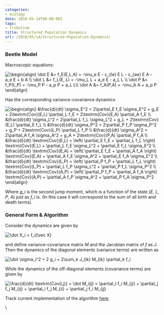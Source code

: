 ```yaml
---
categories:
- ecology
date: 2010-05-14T00:00:00Z
tags:
- tribolium
title: Structured Population Dynamics
url: /2010/05/14/Structured-Population-Dynamics/
---
```


### Beetle Model

Macroscopic equations:

![ \\begin{align} \\dot E &= f\_E(E,L,A) = -\\mu\_e E - c\_{le} E L -
c\_{ae} E A - a\_e E + b A \\\\ \\dot L &= f\_L(E, L) = -\\mu\_L L +
a\_e E - a\_L L \\\\ \\dot P &= f\_P(L,P) = -\\mu\_P P - a\_p P + a\_L
L\\\\ \\dot A &= f\_A(P,A) = -\\mu\_A A + a\_p P \\end{align}
](http://openwetware.org/images/math/1/c/2/1c26a2c6740e377965fa6e85d41e3f33.png)

Has the corresponding variance-covariance dynamics

![ \\begin{align} &\\frac{d}{dt} \\sigma\_E\^2 = 2\\partial\_E f\_E
\\sigma\_E\^2 + g\_E + 2\\textrm{Cov}(E,L) \\partial\_L f\_E +
2\\textrm{Cov}(E,A) \\partial\_A f\_E \\\\ &\\frac{d}{dt} \\sigma\_L\^2
= 2\\partial\_L f\_L \\sigma\_L\^2 + g\_L + 2\\textrm{Cov}(E,L)
\\partial\_E f\_L \\\\ &\\frac{d}{dt} \\sigma\_P\^2 = 2\\partial\_P f\_P
\\sigma\_P\^2 + g\_P + 2\\textrm{Cov}(L,P) \\partial\_L f\_P \\\\
&\\frac{d}{dt} \\sigma\_A\^2 = 2\\partial\_A f\_A \\sigma\_A\^2 + g\_A +
2\\textrm{Cov}(P,A) \\partial\_P f\_A \\\\ &\\frac{d}{dt}
\\textrm{Cov}(E,L) = \\left( \\partial\_E f\_E + \\partial\_L f\_L
\\right) \\textrm{Cov}(E,L) + \\partial\_L f\_E \\sigma\_L\^2 +
\\partial\_E f\_L \\sigma\_E\^2 \\\\ &\\frac{d}{dt} \\textrm{Cov}(E,A) =
\\left( \\partial\_E f\_E + \\partial\_A f\_A \\right)
\\textrm{Cov}(E,A) + \\partial\_A f\_E \\sigma\_A\^2 + \\partial\_E f\_A
\\sigma\_E\^2 \\\\ &\\frac{d}{dt} \\textrm{Cov}(L,P) = \\left(
\\partial\_P f\_P + \\partial\_L f\_L \\right) \\textrm{Cov}(L,P) +
\\partial\_L f\_P \\sigma\_L\^2 + \\partial\_P f\_L \\sigma\_P\^2 \\\\
&\\frac{d}{dt} \\textrm{Cov}(A,P) = \\left( \\partial\_P f\_P +
\\partial\_A f\_A \\right) \\textrm{Cov}(A,P) + \\partial\_A f\_P
\\sigma\_A\^2 + \\partial\_P f\_A \\sigma\_P\^2 \\end{align}
](http://openwetware.org/images/math/1/2/4/1249afdfb5963c156af5b5709ac8a669.png)

Where *g\_i* is the second jump moment, which is a function of the state
(*E*, *L*, *P*, *A*) just as *f\_i* is. (In this case it will correspond
to the sum of all birth and death terms).

### General Form & Algorithm

Consider the dynamics are given by

![ \\dot X\_i = f\_i(\\vec X)
](http://openwetware.org/images/math/0/1/5/0155c412fb0a830912daef0b2e65b0dd.png)

and define variance-covariance matrix *M* and the Jacobian matrix of *f*
as *J*. Then the dynamics of the diagonal elements (variance terms) are
written as

![ \\dot \\sigma\_i\^2 = 2 g\_i + 2\\sum\_k J\_{ik} M\_{ik} \\partial\_k
f\_i
](http://openwetware.org/images/math/a/0/9/a0963cc09f8b045656952fc47a21587f.png)

While the dynamics of the off-diagonal elements (covariance terms) are
given by

![ \\frac{d}{dt} \\textrm{Cov(i,j)} = \\dot M\_{ij} = \\partial\_i f\_i
M\_{ji} + \\partial\_j f\_j M\_{ij} + \\partial\_i f\_j M\_{ii} +
\\partial\_j f\_i M\_{jj}
](http://openwetware.org/images/math/b/b/d/bbd80770f9365cec3c61b2ce68e34a0a.png)

Track current implementation of the algorithm
[here](http://github.com/cboettig/structured-populations/blob/master/R/noise_approx.R "http://github.com/cboettig/structured-populations/blob/master/R/noise_approx.R").

\

